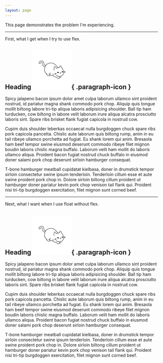 ```yaml
---
layout: page
---
```

This page demonstrates the problem I'm experiencing.

------

<section id="flex-version">

First, what I get when I try to use flex.

# Heading ![](/images/cat.png){ .paragraph-icon }

Spicy jalapeno bacon ipsum dolor amet  culpa laborum ullamco sint proident nostrud, id pariatur magna shank  commodo pork chop.  Aliquip quis tongue mollit biltong labore tri-tip  aliqua laboris adipisicing shoulder.  Ball tip ham turducken, cow  biltong in labore velit laborum irure aliqua alcatra prosciutto laboris  sint.  Spare ribs brisket flank fugiat capicola in nostrud cow.

Cupim  duis shoulder leberkas occaecat nulla burgdoggen chuck spare ribs pork  capicola pancetta.  Chislic aute laborum quis biltong rump, anim in eu  tail ribeye ullamco porchetta ad fugiat.  Eu shank lorem qui anim.   Bresaola ham beef tempor swine eiusmod deserunt commodo ribeye filet  mignon boudin laboris chislic magna buffalo.  Laborum velit ham mollit  do laboris ullamco aliqua.  Proident bacon fugiat nostrud chuck buffalo  in eiusmod doner salami pork chop deserunt sirloin hamburger consequat.

T-bone  hamburger meatball cupidatat kielbasa, doner in drumstick tempor  sirloin consectetur swine ipsum tenderloin.  Tenderloin cillum esse et  aute swine proident pork chop in.  Dolore sirloin biltong cillum  proident ut hamburger doner pariatur kevin pork chop venison tail flank  qui.  Proident nisi tri-tip burgdoggen exercitation, filet mignon sunt  corned beef.

</section>

------

<section id="float-version">

Next, what I want when I use float without flex.

# Heading ![](/images/cat.png){ .paragraph-icon }

Spicy jalapeno bacon ipsum dolor amet  culpa laborum ullamco sint proident nostrud, id pariatur magna shank  commodo pork chop.  Aliquip quis tongue mollit biltong labore tri-tip  aliqua laboris adipisicing shoulder.  Ball tip ham turducken, cow  biltong in labore velit laborum irure aliqua alcatra prosciutto laboris  sint.  Spare ribs brisket flank fugiat capicola in nostrud cow.

Cupim  duis shoulder leberkas occaecat nulla burgdoggen chuck spare ribs pork  capicola pancetta.  Chislic aute laborum quis biltong rump, anim in eu  tail ribeye ullamco porchetta ad fugiat.  Eu shank lorem qui anim.   Bresaola ham beef tempor swine eiusmod deserunt commodo ribeye filet  mignon boudin laboris chislic magna buffalo.  Laborum velit ham mollit  do laboris ullamco aliqua.  Proident bacon fugiat nostrud chuck buffalo  in eiusmod doner salami pork chop deserunt sirloin hamburger consequat.

T-bone  hamburger meatball cupidatat kielbasa, doner in drumstick tempor  sirloin consectetur swine ipsum tenderloin.  Tenderloin cillum esse et  aute swine proident pork chop in.  Dolore sirloin biltong cillum  proident ut hamburger doner pariatur kevin pork chop venison tail flank  qui.  Proident nisi tri-tip burgdoggen exercitation, filet mignon sunt  corned beef.

</section>
